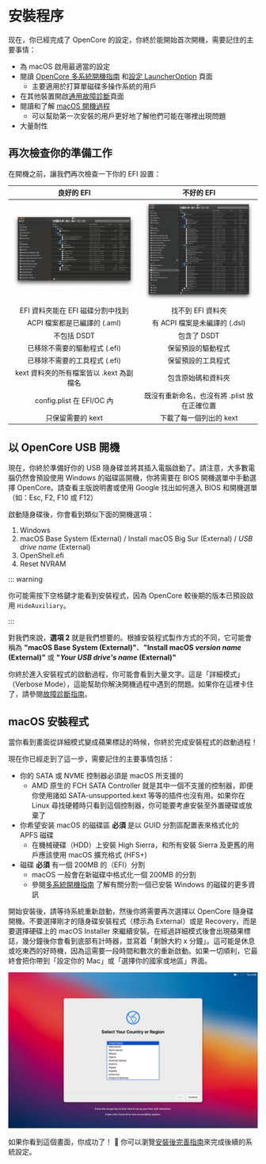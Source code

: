 # 安裝程序

现在，你已經完成了 OpenCore 的設定，你終於能開始首次開機，需要記住的主要事情：

* 為 macOS 啟用最適當的設定
* 閱讀 [OpenCore 多系統開機指南](https://dortania.github.io/OpenCore-Multiboot/) 和[設定 LauncherOption](https://dortania.github.io/OpenCore-Post-Install/multiboot/bootstrap) 頁面
  * 主要適用於打算單磁碟多操作系統的用戶
* 在其他裝置開啟[通用故障診斷](../troubleshooting/troubleshooting.md)頁面
* 閱讀和了解 [macOS 開機過程](../troubleshooting/boot.md)
  * 可以幫助第一次安裝的用戶更好地了解他們可能在哪裡出現問題
* 大量耐性

## 再次檢查你的準備工作

在開機之前，讓我們再次檢查一下你的 EFI 設置：

良好的 EFI          |  不好的 EFI
:-------------------------:|:-------------------------:
![](../images/installation/install-md/good-efi.png)  |  ![](../images/installation/install-md/bad-efi.png)
EFI 資料夾能在 EFI 磁碟分割中找到 | 找不到 EFI 資料夾
ACPI 檔案都是已編譯的 (.aml) | 有 ACPI 檔案是未編譯的 (.dsl)
不包括 DSDT | 包含了 DSDT
已移除不需要的驅動程式 (.efi) | 保留預設的驅動程式
已移除不需要的工具程式 (.efi) | 保留預設的工具程式
kext 資料夾的所有檔案皆以 .kext 為副檔名 | 包含原始碼和資料夾
config.plist 在 EFI/OC 內 | 既沒有重新命名，也沒有將 .plist 放在正確位置
只保留需要的 kext | 下載了每一個列出的 kext

## 以 OpenCore USB 開機

現在，你終於準備好你的 USB 隨身碟並將其插入電腦啟動了。請注意，大多數電腦仍然會預設使用 Windows 的磁碟區開機，你將需要在 BIOS 開機選單中手動選擇 OpenCore。請查看主版說明書或使用 Google 找出如何進入 BIOS 和開機選單（如：Esc, F2, F10 或 F12）

啟動隨身碟後，你會看到類似下面的開機選項：

1. Windows
2. macOS Base System (External) / Install macOS Big Sur (External) / *USB drive name* (External)
3. OpenShell.efi
4. Reset NVRAM

::: warning

你可能需按下空格鍵才能看到安裝程式，因為 OpenCore 較後期的版本已預設啟用 `HideAuxiliary`。

:::

對我們來說，**選項 2** 就是我們想要的。根據安裝程式製作方式的不同，它可能會稱為 **"macOS Base System (External)"**、**"Install macOS *version name* (External)"** 或 **"*Your USB drive's name* (External)"**

你終於進入安裝程式的啟動過程，你可能會看到大量文字。這是「詳細模式」（Verbose Mode），這能幫助你解決開機過程中遇到的問題。如果你在這裡卡住了，請參閱[故障診斷指南](../troubleshooting/kernel-debugging.md)。

## macOS 安裝程式

當你看到畫面從詳細模式變成蘋果標誌的時候，你終於完成安裝程式的啟動過程！

現在你已經走到了這一步，需要記住的主要事情包括：

* 你的 SATA 或 NVME 控制器必須是 macOS 所支援的
  * AMD 原生的 FCH SATA Controller 就是其中一個不支援的控制器，即便你使用諸如 SATA-unsupported.kext 等等的插件也沒有用。如果你在 Linux 尋找硬體時只看到這個控制器，你可能要考慮安裝至外置硬碟或放棄了
* 你希望安装 macOS 的磁碟區 **必須** 是以 GUID 分割區配置表來格式化的 APFS 磁碟
  * 在機械硬碟（HDD）上安裝 High Sierra，和所有安裝 Sierra 及更舊的用戶應該使用 macOS 擴充格式 (HFS+)
* 磁碟 **必須** 有一個 200MB 的（EFI）分割
  * macOS 一般會在新磁碟中格式化一個 200MB 的分割
  * 參閱[多系統開機指南](https://eason329.github.io/OpenCore-Multiboot/) 了解有關分割一個已安裝 Windows 的磁碟的更多資訊

開始安裝後，請等待系統重新啟動，然後你將需要再次選擇以 OpenCore 隨身碟開機。不要選擇剛才的隨身碟安裝程式（標示為 External）或是 Recovery，而是要選擇硬碟上的 macOS Installer 來繼續安裝。在經過詳細模式後會出現蘋果標誌，幾分鐘後你會看到底部有計時器，並寫着「剩餘大約 x 分鐘」。這可能是休息或吃東西的好時機，因為這需要一段時間和數次的重新啟動。如果一切順利，它最終會把你帶到「設定你的 Mac」或「選擇你的國家或地區」界面。

![](../images/installation/install-md/setup-your-mac.png)

如果你看到這個畫面，你成功了！ 🎉
你可以瀏覽[安裝後完善指南](https://eason329.github.io/OpenCore-Post-Install/)來完成後續的系統設定。
